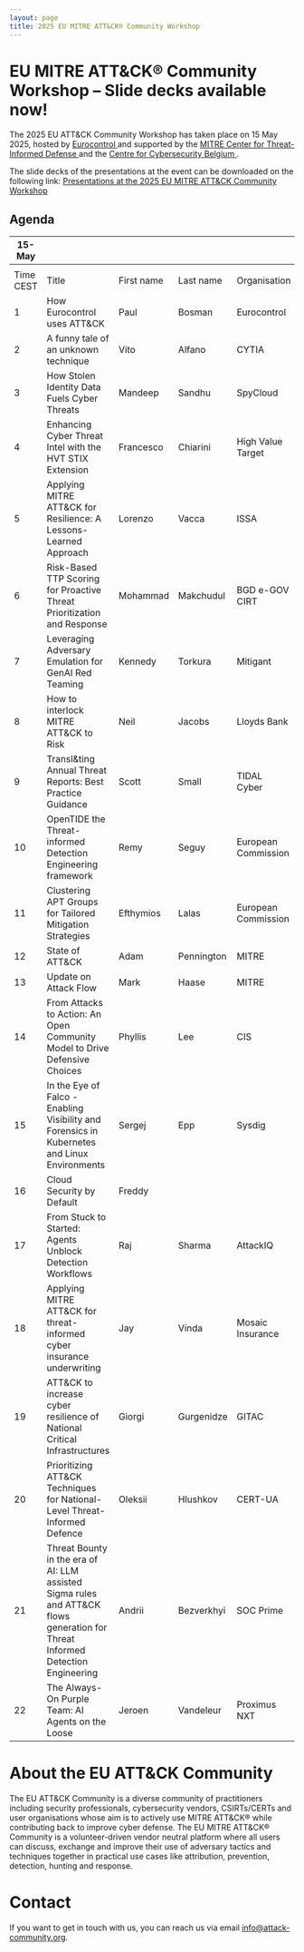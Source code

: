 ```yaml
---
layout: page
title: 2025 EU MITRE ATT&CK® Community Workshop
---
```


# EU MITRE ATT&CK® Community Workshop – Slide decks available now!

The 2025 EU ATT&CK Community Workshop has taken place on 15 May 2025, hosted by <a href="https://www.eurocontrol.int/"> Eurocontrol </a> and supported by the <a href="https://ctid.mitre.org/"> MITRE Center for Threat-Informed Defense </a> and the <a href="https://ccb.belgium.be/en"> Centre for Cybersecurity Belgium </a>.  

The slide decks of the presentations at the event can be downloaded on the following link:
<a href="https://web.tresorit.com/l/7Hm4r#ygnAdze2Fc2sjZh0D0FbfQ"> Presentations at the 2025 EU MITRE ATT&CK Community Workshop </a>

## Agenda

| 15-May   |                                                                                       |             |            |                                   |
|----------|---------------------------------------------------------------------------------------|-------------|------------|-----------------------------------|
|          |                                                                                       |             |            |                                   |
| Time CEST| Title                                                                                 | First name  | Last name  | Organisation                      |
| 1    | How Eurocontrol uses ATT&CK    | Paul      | Bosman | Eurocontrol                               |
| 2    | A funny tale of an unknown technique | Vito      | Alfano | CYTIA                               |
| 3    | How Stolen Identity Data Fuels Cyber Threats | Mandeep | Sandhu | SpyCloud|
| 4    | Enhancing Cyber Threat Intel with the HVT STIX Extension       | Francesco| Chiarini | High Value Target             |
| 5    | Applying MITRE ATT&CK for Resilience: A Lessons-Learned Approach       | Lorenzo| Vacca | ISSA             |
| 6    | Risk-Based TTP Scoring for Proactive Threat Prioritization and Response | Mohammad | Makchudul | BGD e-GOV CIRT |
| 7    | Leveraging Adversary Emulation for GenAI Red Teaming        | Kennedy      | Torkura      | Mitigant                             |
| 8    | How to interlock MITRE ATT&CK to Risk          | Neil | Jacobs      | Lloyds Bank |
| 9    | Transl&ting Annual Threat Reports: Best Practice Guidance       | Scott | Small      | TIDAL Cyber |
| 10    | OpenTIDE the Threat-informed Detection Engineering framework          | Remy     | Seguy      | European Commission                            |
| 11    | Clustering APT Groups for Tailored Mitigation Strategies | Efthymios | Lalas | European Commission                            |
| 12    | State of ATT&CK                                                                       | Adam        | Pennington | MITRE                             |
| 13    | Update on Attack Flow                                                                | Mark      | Haase      | MITRE                         |
| 14    | From Attacks to Action: An Open Community Model to Drive Defensive Choices | Phyllis        | Lee    | CIS                         |
| 15    | In the Eye of Falco - Enabling Visibility and Forensics in Kubernetes and Linux Environments | Sergej       | Epp      | Sysdig                              |
| 16    | Cloud Security by Default| Freddy      | | |
| 17    | From Stuck to Started: Agents Unblock Detection Workflows                  | Raj | Sharma      | AttackIQ |
| 18    | Applying MITRE ATT&CK for threat-informed cyber insurance underwriting | Jay     | Vinda    | Mosaic Insurance |
| 19    | ATT&CK  to increase cyber resilience of National Critical Infrastructures                      | Giorgi        | Gurgenidze | GITAC                             |
| 20    | Prioritizing ATT&CK Techniques for National-Level Threat-Informed Defence  | Oleksii            |  Hlushkov          |  CERT-UA                                 |
| 21    | Threat Bounty in the era of AI: LLM assisted Sigma rules and ATT&CK flows generation for Threat Informed Detection Engineering | Andrii            | Bezverkhyi           |  SOC Prime                                 |
| 22    | The Always-On Purple Team: AI Agents on the Loose                                     | Jeroen        | Vandeleur     | Proximus NXT           |

# About the EU ATT&CK Community

The EU ATT&CK Community is a diverse community of practitioners including security professionals, cybersecurity vendors, CSIRTs/CERTs and user organisations whose aim is to actively use MITRE ATT&CK® while contributing back to improve cyber defense. The EU MITRE ATT&CK® Community is a volunteer-driven vendor neutral platform where all users can discuss, exchange and improve their use of adversary tactics and techniques together in practical use cases like attribution, prevention, detection, hunting and response.

# Contact

If you want to get in touch with us, you can reach us via email info@attack-community.org. 

